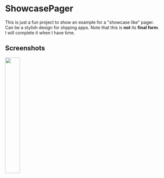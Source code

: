 # ShowcasePager

This is just a fun project to show an example for a "showcase like" pager. Can be a stylish design for shpping apps. Note that this is <b>not</b> its <b>final form</b>. I will complete it when I have time.

## Screenshots

<img src="https://media.giphy.com/media/26FmRizsqmMNdpzY4/giphy.gif" width="31%">




